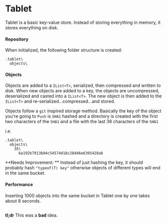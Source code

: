 # Tablet

Tablet is a basic key-value store. Instead of storing everything in memory, it stores everything on disk.

#### Repository

When initialized, the following folder structure is created:

```
.tablet\
  objects\
```

#### Objects

Objects are added to a ```IList<T>```, serialized, then compressed and written to disk. When new objects are added to a key, the objects are uncompressed, deserialized and casted into a ```IList<T>```. The new object is then added to the ```IList<T>``` and re-serialized...compressed...and stored.

Objects follow a ```git``` inspired storage method. Basically the key of the object you're going to ```Push``` is ```SHA1``` hashed and a directory is created with the first two characters of the ```SHA1``` and a file with the last 38 characters of the ```SHA1```

i.e.

```
.tablet\
  objects\
    35\
      6a192b7913b04c54574d18c28d46e6395428ab
```
**Needs Improvement: ** Instead of just hashing the key, it should probably hash ```"typeof(T) key"``` otherwise objects of different types will end in the same bucket.


#### Performance

Inserting 1000 objects into the same bucket in Tablet one by one takes about 8 seconds.

## 

**tl;dr**  This was a **bad** idea.
